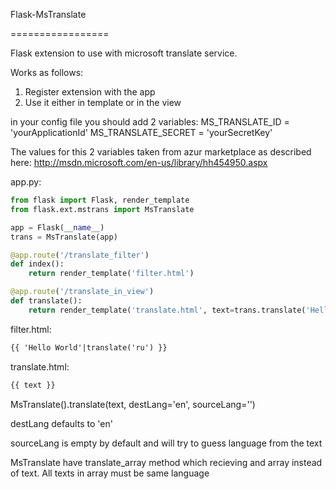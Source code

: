 Flask-MsTranslate

=================

Flask extension to use with microsoft translate service.

Works as follows:
1. Register extension with the app
2. Use it either in template or in the view


in your config file you should add 2 variables:
MS_TRANSLATE_ID = 'yourApplicationId'
MS_TRANSLATE_SECRET = 'yourSecretKey'

The values for this 2 variables taken from azur marketplace as described here:
http://msdn.microsoft.com/en-us/library/hh454950.aspx

app.py:
```python
from flask import Flask, render_template
from flask.ext.mstrans import MsTranslate

app = Flask(__name__)
trans = MsTranslate(app)

@app.route('/translate_filter')
def index():
    return render_template('filter.html')

@app.route('/translate_in_view')
def translate():
    return render_template('translate.html', text=trans.translate('Hello World', 'ru')
```

filter.html:
```html
{{ 'Hello World'|translate('ru') }}
```

translate.html:
```html
{{ text }}
```

MsTranslate().translate(text, destLang='en', sourceLang='')

destLang defaults to 'en' 

sourceLang is empty by default and will try to guess language from the text

MsTranslate have translate_array method which recieving and array instead of text. All texts in array must be same language

